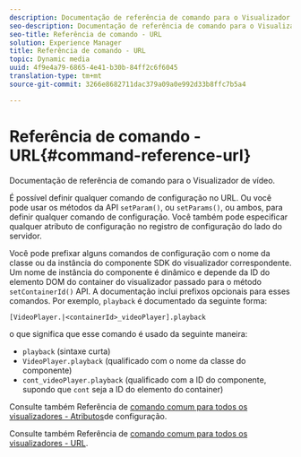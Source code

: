 ```yaml
---
description: Documentação de referência de comando para o Visualizador de vídeo.
seo-description: Documentação de referência de comando para o Visualizador de vídeo.
seo-title: Referência de comando - URL
solution: Experience Manager
title: Referência de comando - URL
topic: Dynamic media
uuid: 4f9e4a79-6865-4e41-b30b-84ff2c6f6045
translation-type: tm+mt
source-git-commit: 3266e8682711dac379a09a0e992d33b8ffc7b5a4

---
```



# Referência de comando - URL{#command-reference-url}

Documentação de referência de comando para o Visualizador de vídeo.

É possível definir qualquer comando de configuração no URL. Ou você pode usar os métodos da API `setParam()`, ou `setParams()`, ou ambos, para definir qualquer comando de configuração. Você também pode especificar qualquer atributo de configuração no registro de configuração do lado do servidor.

Você pode prefixar alguns comandos de configuração com o nome da classe ou da instância do componente SDK do visualizador correspondente. Um nome de instância do componente é dinâmico e depende da ID do elemento DOM do container do visualizador passado para o método `setContainerId()` API. A documentação inclui prefixos opcionais para esses comandos. Por exemplo, `playback` é documentado da seguinte forma:

```
[VideoPlayer.|<containerId>_videoPlayer].playback
```

o que significa que esse comando é usado da seguinte maneira:

* `playback` (sintaxe curta)
* `VideoPlayer.playback` (qualificado com o nome da classe do componente)
* `cont_videoPlayer.playback` (qualificado com a ID do componente, supondo que `cont` seja a ID do elemento do container)

Consulte também Referência de [comando comum para todos os visualizadores - Atributos](../../../r-html5-viewer-20-cmdref-configattrib/r-html5-viewer-20-cmdref-configattrib.md#concept-850e0f2c49b949deb7cfbfd330d329bd)de configuração.

Consulte também Referência de [comando comum para todos os visualizadores - URL](../../../c-html5-viewer-20-cmdref-url/c-html5-viewer-20-cmdref-url.md#concept-9b337f349b7b406b8c33c7ee96b3e226).
